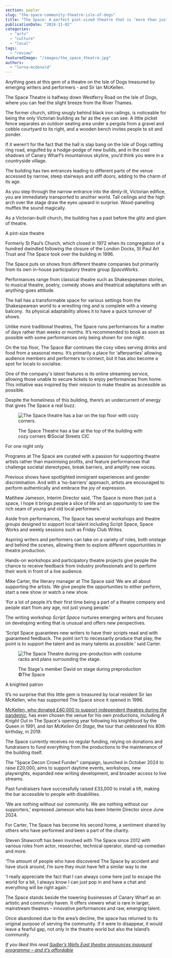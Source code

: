 ```yaml
---
section: poplar
slug: "the-space-community-theatre-isle-of-dogs"
title: "The Space: A perfect pint-sized theatre that is ‘more than just a space’"
publicationDate: "2024-11-02"
categories: 
  - "arts"
  - "culture"
  - "local"
tags: 
  - "review"
featuredImage: "/images/the_space_theatre.jpg"
authors: 
  - "lorna-mcdonald"
---
```


Anything goes at this gem of a theatre on the Isle of Dogs treasured by emerging writers and performers - and Sir Ian McKellen. 

The Space Theatre is halfway down Westferry Road on the Isle of Dogs, where you can feel the slight breeze from the River Thames. 

The former church, sitting snugly behind black iron railings, is noticeable for being the only Victorian building as far as the eye can see. A little picket fence separates an outdoor seating area under a pergola from a gravel and cobble courtyard to its right, and a wooden bench invites people to sit and ponder. 

If it weren’t for the fact that the hall is slap bang on the Isle of Dogs rattling ring road, engulfed by a hodge-podge of new builds, and in the cool shadows of Canary Wharf’s mountainous skyline, you’d think you were in a countryside village.

The building has two entrances leading to different parts of the venue accessed by narrow, steep stairways and stiff doors, adding to the charm of its age.

As you step through the narrow entrance into the dimly-lit, Victorian edifice, you are immediately transported to another world. Tall ceilings and the high arch over the stage draw the eyes upward in surprise. Wood-panelling muffles the sound magically.

As a Victorian-built church, the building has a past before the glitz and glam of theatre.

A pint-size theatre

Formerly St Paul’s Church, which closed in 1972 when its congregation of a hundred dwindled following the closure of the London Docks, St Paul Art Trust and The Space took over the building in 1996.

The Space puts on shows from different theatre companies but primarily from its own in-house participatory theatre group _SpaceWorks._ 

Performances range from classical theatre such as Shakespearean stories, to musical theatre, poetry, comedy shows and theatrical adaptations with an anything-goes attitude. 

The hall has a transformable space for various settings from the Shakespearean world to a wrestling ring and is complete with a viewing balcony.  Its physical adaptability allows it to have a quick turnover of shows. 

Unlike more traditional theatres, The Space runs performances for a matter of days rather than weeks or months. It’s recommended to book as soon as possible with some performances only being shown for one night. 

On the top floor, The Space Bar continues the cosy vibes serving drinks and food from a seasonal menu. It’s primarily a place for ‘afterparties’ allowing audience members and performers to connect, but it has also become a spot for locals to socialise. 

One of the company's latest features is its online streaming service, allowing those unable to secure tickets to enjoy performances from home. This initiative was inspired by their mission to make theatre as accessible as possible.

Despite the homeliness of this building, there’s an undercurrent of energy that gives The Space a real buzz.

<figure>

![The Space theatre has a bar on the top floor with cozy corners.](/images/The-Space-Bar.jpg)

<figcaption>

The Space Theatre has a bar at the top of the building with cozy corners ©Social Streets CIC

</figcaption>

</figure>

For one night only

Programs at The Space are curated with a passion for supporting theatre artists rather than maximising profits, and feature performances that challenge societal stereotypes, break barriers, and amplify new voices. 

Previous shows have spotlighted immigrant experiences and gender discrimination. And with a ‘no-barriers’ approach, artists are encouraged to perform authentically and embrace the joy of expression.

Matthew Jameson, Interim Director said, ‘The Space is more than just a space, I hope it brings people a slice of life and an opportunity to see the rich seam of young and old local performers.’ 

Aside from performances, The Space has several workshops and theatre groups designed to support local talent including Script Space, Space Works and weekly sessions such as Friday Club Writes. 

Aspiring writers and performers can take on a variety of roles, both onstage and behind the scenes, allowing them to explore different opportunities in theatre production.

Hands-on workshops and participatory theatre projects give people the chance to receive feedback from industry professionals and to perform their work in front of a live audience. 

Mike Carter, the literary manager at The Space said ‘We are all about supporting the artists. We give people the opportunities to either perform, start a new show or watch a new show. 

‘For a lot of people it’s their first time being a part of a theatre company and people start from any age, not just young people.’ 

The writing workshop _Script Space_ nurtures emerging writers and focuses on developing writing that is unusual and offers new perspectives. 

‘Script Space guarantees new writers to have their scripts read and with guaranteed feedback. The point isn’t to necessarily produce that play, the point is to support the talent and as many talents as possible.’ said Carter. 

<figure>

![The Space Theatre during pre-production with costume racks and plans surrounding the stage.](/images/The-Space-Theatre-stage-in-preproduction-1024x683.jpg)

<figcaption>

The Stage's member David on stage during preproduction ©The Space

</figcaption>

</figure>

A knighted patron

It’s no surprise that this little gem is treasured by local resident Sir Ian McKellen, who has supported The Space since it opened in 1996.

[McKellen, who donated £40,000 to support independent theatres during the pandemic](https://www.theguardian.com/culture/2020/jul/18/ian-mckellen-donates-40000-to-help-uk-theatre-workers-through-pandemic), has even chosen the venue for his own productions, including _A Knight Out_ in The Space's opening year following his knighthood by the Queen in 1991, and _Ian McKellen On Stage,_ the tour that celebrated his 80th birthday, in 2019. 

The Space currently receives no regular funding, relying on donations and fundraisers to fund everything from the productions to the maintenance of the building itself. 

The "Space Decon Crowd Funder" campaign, launched in October 2024 to raise £20,000, aims to support daytime events, workshops, new playwrights, expanded new writing development, and broader access to live streams. 

Past fundraisers have successfully raised £33,000 to install a lift, making the bar accessible to people with disabilities.

‘We are nothing without our community. We are nothing without our supporters,’ expressed Jameson who has been Interim Director since June 2024.

For Carter, The Space has become his second home, a sentiment shared by others who have performed and been a part of the charity. 

Steven Shawcroft has been involved with The Space since 2012 with various roles from actor, researcher, technical operator, stand-up comedian and more. 

‘The amount of people who have discovered The Space by accident and have stuck around, I’m sure they must have felt a similar way to me

‘I really appreciate the fact that I can always come here just to escape the world for a bit, I always know I can just pop in and have a chat and everything will be right again.’ 

The Space stands beside the towering businesses of Canary Wharf as an artistic and community haven. It offers viewers what is rare in larger, mainstream theatres – innovative performances and raw, emerging talent. 

Once abandoned due to the area’s decline, the space has returned to its original purpose of serving the community. If it were to disappear, it would leave a fearful gap, not only in the theatre world but also the Island’s community.

_If you liked this read [Sadler’s Wells East theatre announces inaugural programme – and it’s affordable](https://romanroadlondon.com/sadlers-wells-east-theatre-announces-programme-2025/)_
